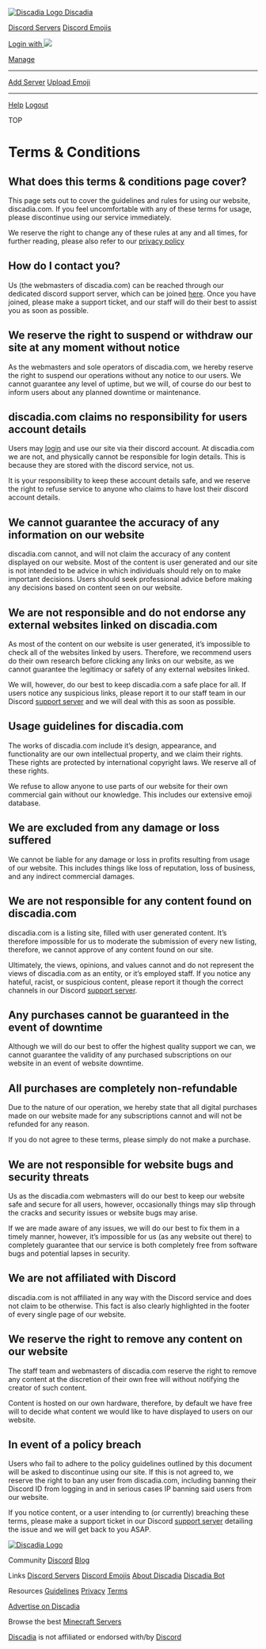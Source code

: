  [![Discadia Logo](/static/design-exports/discadia-mark.0f6d697568c0.svg) Discadia](https://discadia.com/)

[Discord Servers](https://discadia.com/) [Discord Emojis](https://discadia.com/emojis/)

[Login with ![](/static/design-exports/discord-logo.525f12003fb3.svg)](https://discadia.com/login/?next=/terms/) 

[Manage](https://discadia.com/manage/)

* * *

[Add Server](https://discadia.com/add/) [Upload Emoji](https://discadia.com/emojis/create/)

* * *

[Help](https://discadia.com/support/) [Logout](https://discadia.com/accounts/logout/)

TOP

Terms & Conditions
==================

What does this terms & conditions page cover?
---------------------------------------------

This page sets out to cover the guidelines and rules for using our website, discadia.com. If you feel uncomfortable with any of these terms for usage, please discontinue using our service immediately.

We reserve the right to change any of these rules at any and all times, for further reading, please also refer to our [privacy policy](https://discadia.com/privacy)

How do I contact you?
---------------------

Us (the webmasters of discadia.com) can be reached through our dedicated discord support server, which can be joined [here](https://discadia.com/support). Once you have joined, please make a support ticket, and our staff will do their best to assist you as soon as possible.

We reserve the right to suspend or withdraw our site at any moment without notice
---------------------------------------------------------------------------------

As the webmasters and sole operators of discadia.com, we hereby reserve the right to suspend our operations without any notice to our users. We cannot guarantee any level of uptime, but we will, of course do our best to inform users about any planned downtime or maintenance.

discadia.com claims no responsibility for users account details
---------------------------------------------------------------

Users may [login](https://discadia.com/accounts/discord/login/) and use our site via their discord account. At discadia.com we are not, and physically cannot be responsible for login details. This is because they are stored with the discord service, not us.

It is your responsibility to keep these account details safe, and we reserve the right to refuse service to anyone who claims to have lost their discord account details.

We cannot guarantee the accuracy of any information on our website
------------------------------------------------------------------

discadia.com cannot, and will not claim the accuracy of any content displayed on our website. Most of the content is user generated and our site is not intended to be advice in which individuals should rely on to make important decisions. Users should seek professional advice before making any decisions based on content seen on our website.

We are not responsible and do not endorse any external websites linked on discadia.com
--------------------------------------------------------------------------------------

As most of the content on our website is user generated, it’s impossible to check all of the websites linked by users. Therefore, we recommend users do their own research before clicking any links on our website, as we cannot guarantee the legitimacy or safety of any external websites linked.

We will, however, do our best to keep discadia.com a safe place for all. If users notice any suspicious links, please report it to our staff team in our Discord [support server](https://discadia.com/support) and we will deal with this as soon as possible.

Usage guidelines for discadia.com
---------------------------------

The works of discadia.com include it’s design, appearance, and functionality are our own intellectual property, and we claim their rights. These rights are protected by international copyright laws. We reserve all of these rights.

We refuse to allow anyone to use parts of our website for their own commercial gain without our knowledge. This includes our extensive emoji database.

We are excluded from any damage or loss suffered
------------------------------------------------

We cannot be liable for any damage or loss in profits resulting from usage of our website. This includes things like loss of reputation, loss of business, and any indirect commercial damages.

We are not responsible for any content found on discadia.com
------------------------------------------------------------

discadia.com is a listing site, filled with user generated content. It’s therefore impossible for us to moderate the submission of every new listing, therefore, we cannot approve of any content found on our site.

Ultimately, the views, opinions, and values cannot and do not represent the views of discadia.com as an entity, or it’s employed staff. If you notice any hateful, racist, or suspicious content, please report it though the correct channels in our Discord [support server](https://discadia.com/support).

Any purchases cannot be guaranteed in the event of downtime
-----------------------------------------------------------

Although we will do our best to offer the highest quality support we can, we cannot guarantee the validity of any purchased subscriptions on our website in an event of website downtime.

All purchases are completely non-refundable
-------------------------------------------

Due to the nature of our operation, we hereby state that all digital purchases made on our website made for any subscriptions cannot and will not be refunded for any reason.

If you do not agree to these terms, please simply do not make a purchase.

We are not responsible for website bugs and security threats
------------------------------------------------------------

Us as the discadia.com webmasters will do our best to keep our website safe and secure for all users, however, occasionally things may slip through the cracks and security issues or website bugs may arise.

If we are made aware of any issues, we will do our best to fix them in a timely manner, however, it’s impossible for us (as any website out there) to completely guarantee that our service is both completely free from software bugs and potential lapses in security.

We are not affiliated with Discord
----------------------------------

discadia.com is not affiliated in any way with the Discord service and does not claim to be otherwise. This fact is also clearly highlighted in the footer of every single page of our website.

We reserve the right to remove any content on our website
---------------------------------------------------------

The staff team and webmasters of discadia.com reserve the right to remove any content at the discretion of their own free will without notifying the creator of such content.

Content is hosted on our own hardware, therefore, by default we have free will to decide what content we would like to have displayed to users on our website.

In event of a policy breach
---------------------------

Users who fail to adhere to the policy guidelines outlined by this document will be asked to discontinue using our site. If this is not agreed to, we reserve the right to ban any user from discadia.com, including banning their Discord ID from logging in and in serious cases IP banning said users from our website.

If you notice content, or a user intending to (or currently) breaching these terms, please make a support ticket in our Discord [support server](https://discadia.com/support) detailing the issue and we will get back to you ASAP.

[![Discadia Logo](/static/design-exports/brand-logo-inline.2ad8aba134a0.svg)](https://discadia.com/)

Community [Discord](https://discadia.com/support/) [Blog](https://medium.com/discord-street)

Links [Discord Servers](https://discadia.com/) [Discord Emojis](https://discadia.com/emojis/) [About Discadia](https://discadia.com/about/) [Discadia Bot](https://discord.com/oauth2/authorize?client_id=1222548162741538938)

Resources [Guidelines](https://discadia.com/guidelines/) [Privacy](https://discadia.com/privacy/) [Terms](https://discadia.com/terms/)

[Advertise on Discadia](https://discadia.com/advertise-and-grow)

Browse the best [Minecraft Servers](https://best-minecraft-servers.co/)

[Discadia](https://discadia.com/) is not affiliated or endorsed with/by [Discord](https://discord.com/)